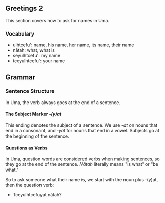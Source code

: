 ## Greetings 2
This section covers how to ask for names in Uma. 

### Vocabulary
*   ulhtcefu': name, his name, her name, its name, their name
*   nãtah: what, what is
*   seyulhtcefu': my name
*   tceyulhtcefu': your name

## Grammar

### Sentence Structure
In Uma, the verb always goes at the end of a sentence.

#### The Subject Marker *-(y)at*
This ending denotes the subject of a sentence. We use *-at* on nouns that end in a consonant, and *-yat* for nouns that end in a vowel. Subjects go at the beginning of the sentence.

#### Questions as Verbs
In Uma, question words are considered verbs when making sentences, so they go at the end of the sentence. *Nãtah* literally means "is what" or "be what."

So to ask someone what their name is, we start with the noun plus -(y)at, then the question verb:
*   Tceyulhtcefuyat nãtah?
